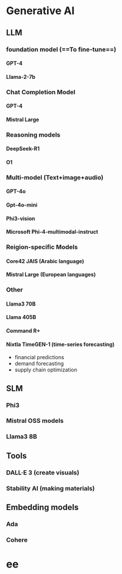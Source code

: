 # Generative AI

## LLM

### foundation model (==To fine-tune==)
#### GPT-4 
#### Llama-2-7b
### Chat Completion Model 
#### GPT-4
#### Mistral Large

### Reasoning models
#### DeepSeek-R1
#### O1

### Multi-model (Text+image+audio)
#### GPT-4o 
#### Gpt-4o-mini
#### Phi3-vision
#### Microsoft Phi-4-multimodal-instruct

### Reigion-specific Models
#### Core42 JAIS (Arabic language)
#### Mistral Large (European languages)

### Other
#### Llama3 70B
#### Llama 405B
#### Command R+
#### Nixtla TimeGEN-1 (time-series forecasting)
 - financial predictions
 - demand forecasting
 - supply chain optimization


## SLM
###  Phi3
###  Mistral OSS models
###  Llama3 8B


## Tools
### DALL·E 3 (create visuals)
### Stability AI (making materials)


## Embedding models
### Ada
### Cohere

# ee